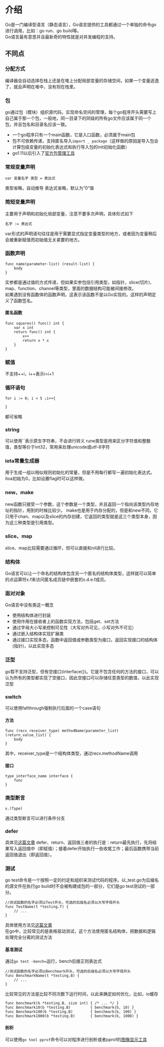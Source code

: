 # 介绍
Go是一门编译型语言（静态语言），Go语言提供的工具都通过一个单独的命令go进行调用，比如：go run、go build等。  
Go语言最有意思并且最新奇的特性就是对并发编程的支持。

## 不同点

### 分配方式
编译器会自动选择在栈上还是在堆上分配局部变量的存储空间，如果一个变量逃逸了，就会声明在堆中，没有则在栈里。


### 包 
go通过包（模块）组织源代码，实现命名空间的管理，每个go程序开头需要写上自己属于那一个包，一般地，同一目录下的同级的所有go文件应该属于同一个包，并且包名和目录名应该一致。  

- 一个go程序只有一个main函数，它是入口函数，必须属于main包
- 包不可依赖传递，支持匿名导入```import _ package```（这样做的原因是导入包会计算包级变量的初始化表达式和执行导入包的init初始化函数）
- go1.11以后引入了[官方包管理工具](https://blog.csdn.net/weixin_39003229/article/details/97638573)

### 常规变量声明
```
var 变量名字 类型 = 表达式
```
类型省略，自动推导
表达式省略，默认为“0”值

### 简短变量声明
主要用于声明和初始化局部变量，注意不要多次声明，具体形式如下
```
名字 := 表达式
```
var形式的声明语句往往是用于需要显式指定变量类型的地方，或者因为变量稍后会被重新赋值而初始值无关紧要的地方。

### 函数声明

```
func name(parameter-list) (result-list) {
    body
}
```
实参都是通过值的方式传递，但如果实参包括引用类型，如指针，slice(切片)、map、function、channel等类型，里面的数据结构可能被间接修改。  
如果遇到没有函数体的函数声明，这表示该函数不是以Go实现的。这样的声明定义了函数签名。  

#### 匿名函数
```
func squares() func() int {
    var x int
    return func() int {
        x++
        return x * x
    }
}
```

### 赋值
不支持++i，i++表示i=i+1

### 循环语句
```
for i := 0; i < 5 ;i++{

}
```
都可省略

### string
可以使用``表示原生字符串，不会进行转义
rune类型是用来区分字符值和整数值，类型等价于int32，常用来处理unicode或utf-8字符


### iota常量生成器
用于生成一组以相似规则初始化的常量，但是不用每行都写一遍初始化表达式。itoa初始为0，比如设置flag时可以这样做。


### new、make
new函数只接受一个参数，这个参数是一个类型，并且返回一个指向该类型内存地址的指针，用到的时候比较少。
make也是用于内存分配的，但是和new不同，它只用于chan、map以及slice的内存创建，它返回的类型就是这三个类型本身，因为这三种类型是引用类型。

### slice、map
slice、map比较需要通过循环，但可以直接和nil进行比较。

### 结构体
Go语言可以让一个命名的结构体包含另一个匿名的结构体类型，这样就可以简单的点运算符x.f来访问匿名成员链中嵌套的x.d.e.f成员。

### 面对对象
Go语言中没有类这一概念
- 使用结构体进行封装
- 使用作用在接收者上的函数实现方法，包括get、set方法
- 通过字母大小写来控制可见性（大写对外可见，小写对外不可见）
- 通过嵌入结构体实现扩展类
- 通过接口实现多态，函数中返回值或参数类型为接口，返回实现接口的结构体(指针)，以此实现多态

### 泛型
go暂不支持泛型，但有空接口(interface{})。它是不包含任何的方法的接口，可以认为所有的类型都实现了空接口，因此空接口可以存储任意类型的数值，以此实现泛型

### switch
可以使用fallthrough强制执行后面的一个case语句

#### 方法
```
func (recv receiver_type) methodName(parameter_list) (return_value_list) {
    body
}
```
其中，receiver_type是一个结构体类型，通过recv.methodName调用

#### 接口
```
type interface_name interface {
    func
}
```

### 类型断言
```
x.(Type)
```
通过类型断言可以进行条件分支

### defer
具体见[这篇文章](https://www.jianshu.com/p/79c029c0bd58)
defer、return、返回值三者的执行是：return最先执行，先将结果写入返回值中（即赋值）；接着defer开始执行一些收尾工作；最后函数携带当前返回值退出（即返回值）。

### 测试
go test命令是一个按照一定的约定和组织来测试代码的程序。以_test.go为后缀名的源文件在执行go build时不会被构建成包的一部分，它们是go test测试的一部分。  
```
//测试函数的名字必须以Test开头，可选的后缀名必须以大写字母开头
func TestName(t *testing.T) {
    // ...
}
```
具体使用方法见[这篇文章](http://c.biancheng.net/view/124.html)  
在go中，比较常见的是表格驱动测试，这个方法使用匿名结构体，把数据和逻辑处理完全分离的测试方法

#### 基准测试
通过```go test -bench=```运行，bench后接正则表达式
```
//测试函数的名字必须以Benchmark开头，可选的后缀名必须以大写字母开头
func BenchmarkName(t *testing.B) {
    // ...
}
```
比较常见的方法是比较不同次数下运行时间，以此来确定如何优化，比如，io缓存
```
func benchmark(b *testing.B, size int) { /* ... */ }
func Benchmark10(b *testing.B)         { benchmark(b, 10) }
func Benchmark100(b *testing.B)        { benchmark(b, 100) }
func Benchmark1000(b *testing.B)       { benchmark(b, 1000) }
```
#### 剖析
可以使用```go tool pprof```命令可以对程序进行剖析或者pprof的[图像显示工具](http://www.graphviz.org)

